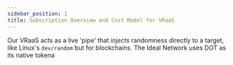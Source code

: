```yaml
---
sidebar_position: 1
title: Subscription Overview and Cost Model for VRaaS
---
```



Our VRaaS acts as a live 'pipe' that *injects* randomness directly to a target, like Linux's `dev/random` but for blockchains. 
The Ideal Network uses DOT as its native tokena
